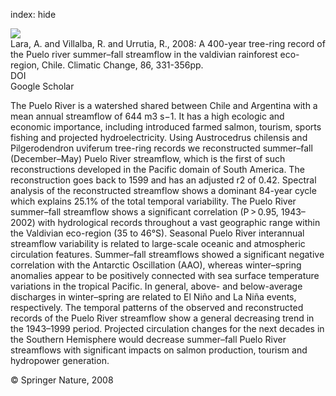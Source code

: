 index: hide

<div class="Citation">
    <div class="Citation-thumb CitationThumb-linked"  data-href="https://doi.org/10.1007/s10584-007-9287-7">
      <img src="https://static.claimspace.cloud/climate-study-static/refs/thumbs/5/Lara_et_al_2008-thumb.png" />
    </div>

  <div class="Citation-body">
    <div class="Citation-text">Lara, A. and Villalba, R. and Urrutia, R., 2008: A 400-year tree-ring record of the Puelo river summer–fall streamflow in the valdivian rainforest eco-region, Chile. <span class="Article-journal">Climatic Change, </span><span class="Article-volume">86, </span>331-356pp.</div>
    <div class="Citation-links">
      <div class="CitationLink" data-href="https://doi.org/10.1007/s10584-007-9287-7">
        <div class="CitationLink-icon CitationLink-Doi"></div>
        <div class="CitationLink-text">DOI</div>
      </div>
      <div class="CitationLink" data-href="https://scholar.google.com/scholar?q=10.1007/s10584-007-9287-7">
        <div class="CitationLink-icon CitationLink-Scholar"></div>
        <div class="CitationLink-text">Google Scholar</div>
      </div>
    </div>
  </div>
</div>

The Puelo River is a watershed shared between Chile and Argentina with a mean annual streamflow of 644 m3 s−1. It has a high ecologic and economic importance, including introduced farmed salmon, tourism, sports fishing and projected hydroelectricity. Using Austrocedrus chilensis and Pilgerodendron uviferum tree-ring records we reconstructed summer–fall (December–May) Puelo River streamflow, which is the first of such reconstructions developed in the Pacific domain of South America. The reconstruction goes back to 1599 and has an adjusted r2 of 0.42. Spectral analysis of the reconstructed streamflow shows a dominant 84-year cycle which explains 25.1% of the total temporal variability. The Puelo River summer–fall streamflow shows a significant correlation (P > 0.95, 1943–2002) with hydrological records throughout a vast geographic range within the Valdivian eco-region (35 to 46°S). Seasonal Puelo River interannual streamflow variability is related to large-scale oceanic and atmospheric circulation features. Summer–fall streamflows showed a significant negative correlation with the Antarctic Oscillation (AAO), whereas winter–spring anomalies appear to be positively connected with sea surface temperature variations in the tropical Pacific. In general, above- and below-average discharges in winter–spring are related to El Niño and La Niña events, respectively. The temporal patterns of the observed and reconstructed records of the Puelo River streamflow show a general decreasing trend in the 1943–1999 period. Projected circulation changes for the next decades in the Southern Hemisphere would decrease summer–fall Puelo River streamflows with significant impacts on salmon production, tourism and hydropower generation.

<div class="Citation-copy">
&copy; Springer Nature, 2008
</div>
